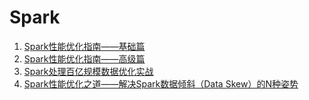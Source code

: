 # Spark


1. [Spark性能优化指南——基础篇](https://tech.meituan.com/2016/04/29/spark-tuning-basic.html)
1. [Spark性能优化指南——高级篇](https://tech.meituan.com/2016/05/12/spark-tuning-pro.html)
1. [Spark处理百亿规模数据优化实战](https://blog.csdn.net/aijiudu/article/details/75206590) 
1. [Spark性能优化之道——解决Spark数据倾斜（Data Skew）的N种姿势](http://www.jasongj.com/spark/skew/)

